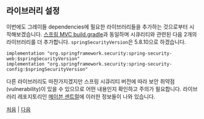 ## 라이브러리 설정
이번에도 그레이들 dependencies에 필요한 라이브러리들을 추가하는 것으로부터 시작해보겠습니다. [스프링 MVC build.gradle](https://github.com/boyd-dev/demo-mvc/blob/main/example/demog-mvc/build.gradle)과 동일하며 시큐리티와 관련된 다음 2개의 라이브러리를 더 추가합니다. `springSecurityVersion`은 5.8.10으로 하겠습니다.
```
implementation "org.springframework.security:spring-security-web:$springSecurityVersion"
implementation "org.springframework.security:spring-security-config:$springSecurityVersion"

```
다른 라이브러리도 마찬가지겠지만 스프링 시큐리티 버전에 따라 보안 취약점(vulnerability)이 있을 수 있으므로 어떤 내용인지 확인하고 주의가 필요합니다. 라이브러리 레포지토리인 [메이븐 센트럴](https://mvnrepository.com/artifact/org.springframework.security/spring-security-web/5.8.10)에 이러한 정보들이 나와 있습니다.

[처음](../README.md) | [다음](../03/README.md)